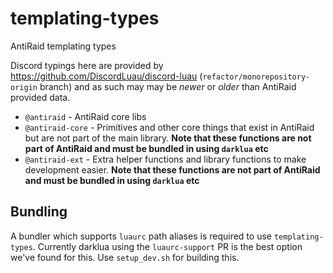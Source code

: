 # templating-types
AntiRaid templating types

Discord typings here are provided by https://github.com/DiscordLuau/discord-luau (`refactor/monorepository-origin` branch) and as such may may be *newer* or *older* than AntiRaid provided data.

- ``@antiraid`` - AntiRaid core libs
- ``@antiraid-core`` - Primitives and other core things that exist in AntiRaid but are not part of the main library. **Note that these functions are not part of AntiRaid and must be bundled in using ``darklua`` etc**
- ``@antiraid-ext`` - Extra helper functions and library functions to make development easier. **Note that these functions are not part of AntiRaid and must be bundled in using ``darklua`` etc**

## Bundling

A bundler which supports ``luaurc`` path aliases is required to use ``templating-types``. Currently darklua using the ``luaurc-support`` PR is the best option we've found for this. Use ``setup_dev.sh`` for building this.